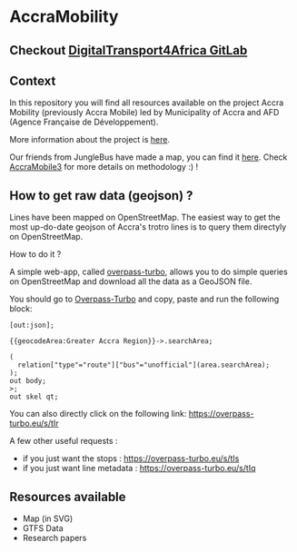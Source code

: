 # AccraMobility

## Checkout [DigitalTransport4Africa GitLab](https://git.digitaltransport4africa.org)

## Context

In this repository you will find all resources available on the project Accra Mobility (previously Accra Mobile) led by Municipality of Accra and AFD (Agence Française de Développement).

More information about the project is [here](http://data.afd.fr/accramobility/).

Our friends from JungleBus have made a map, you can find it [here](http://junglebus.io/accra/#13/5.5781/-0.2432). Check [AccraMobile3](http://wiki.openstreetmap.org/wiki/AccraMobile3) for more details on methodology :) ! 

## How to get raw data (geojson) ?

Lines have been mapped on OpenStreetMap. The easiest way to get the most up-do-date geojson of Accra's trotro lines is to query them directyly on OpenStreetMap. 

How to do it ?

A simple web-app, called [overpass-turbo](http://overpass-turbo.eu/), allows you to do simple queries on OpenStreetMap and download all the data as a GeoJSON file.

You should go to [Overpass-Turbo](http://overpass-turbo.eu/) and copy, paste and run the following block:

```
[out:json];

{{geocodeArea:Greater Accra Region}}->.searchArea;

(
  relation["type"="route"]["bus"="unofficial"](area.searchArea); 
);
out body;
>;
out skel qt;
```

You can also directly click on the following link: https://overpass-turbo.eu/s/tIr

A few other useful requests :
* if you just want the stops : https://overpass-turbo.eu/s/tIs
* if you just want line metadata : https://overpass-turbo.eu/s/tIq

## Resources available

- Map (in SVG)
- GTFS Data
- Research papers
